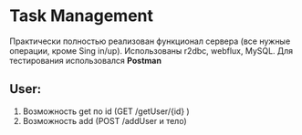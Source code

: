 # Task Management

Практически полностью реализован функционал сервера (все нужные операции, кроме Sing in/up). Использованы r2dbc, webflux, MySQL.
Для тестирования использовался **Postman**

## User:
1. Возможность get по id (GET /getUser/{id} )
2. Возможность add (POST /addUser и тело)


